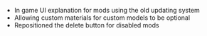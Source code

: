 - In game UI explanation for mods using the old updating system
- Allowing custom materials for custom models to be optional
- Repositioned the delete button for disabled mods